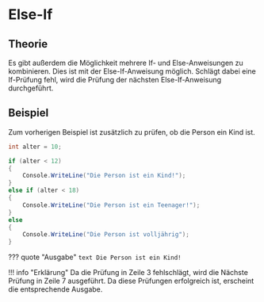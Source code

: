 # Else-If

## Theorie
Es gibt außerdem die Möglichkeit mehrere If- und Else-Anweisungen zu kombinieren. Dies ist mit der Else-If-Anweisung möglich.
Schlägt dabei eine If-Prüfung fehl, wird die Prüfung der nächsten Else-If-Anweisung durchgeführt.

## Beispiel
Zum vorherigen Beispiel ist zusätzlich zu prüfen, ob die Person ein Kind ist.

```cs
int alter = 10;

if (alter < 12)
{
    Console.WriteLine("Die Person ist ein Kind!");
}
else if (alter < 18)
{
    Console.WriteLine("Die Person ist ein Teenager!");
}
else
{
    Console.WriteLine("Die Person ist volljährig");
}
```
??? quote "Ausgabe"
    ``` text
    Die Person ist ein Kind!
    ```

!!! info "Erklärung"
	Da die Prüfung in Zeile 3 fehlschlägt, wird die Nächste Prüfung in Zeile 7 ausgeführt. Da diese Prüfungen erfolgreich ist, erscheint die entsprechende Ausgabe.
